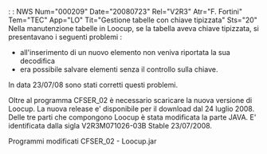  :  : NWS Num="000209" Date="20080723" Rel="V2R3" Atr="F. Fortini" Tem="TEC" App="LO" Tit="Gestione tabelle con chiave tipizzata" Sts="20"
Nella manutenzione tabelle in Loocup, se la tabella aveva chiave tipizzata, si presentavano i seguenti problemi : 
- all'inserimento di un nuovo elemento non veniva riportata la sua decodifica
- era possibile salvare elementi senza il controllo sulla chiave.

In data 23/07/08 sono stati corretti questi problemi.

Oltre al programma CFSER_02 è necessario scaricare la nuova versione di Loocup.
La nuova release e' disponibile per il download dal 24 luglio 2008.
Delle tre parti che compongono Loocup è stata modificata la parte JAVA. E' identificata dalla sigla
V2R3M071026-03B Stable 23/07/2008.

Programmi modificati
CFSER_02 - Loocup.jar
